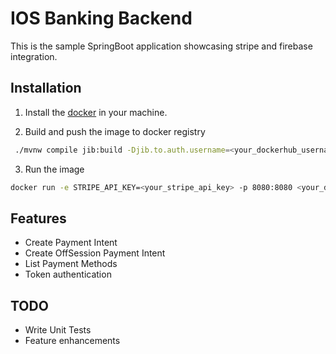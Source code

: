 # IOS Banking Backend
This is the sample SpringBoot application showcasing stripe and firebase integration.

## Installation

1. Install the [docker](https://docs.docker.com/get-docker/) in your machine.

2. Build and push the image to docker registry

```bash 
 ./mvnw compile jib:build -Djib.to.auth.username=<your_dockerhub_username> -Djib.to.auth.password=<your_dockerhub_password>
```

3. Run the image

```bash 
docker run -e STRIPE_API_KEY=<your_stripe_api_key> -p 8080:8080 <your_dockerhub_username>/stripe-rest
```

## Features

- Create Payment Intent
- Create OffSession Payment Intent
- List Payment Methods
- Token authentication

## TODO

- Write Unit Tests
- Feature enhancements
